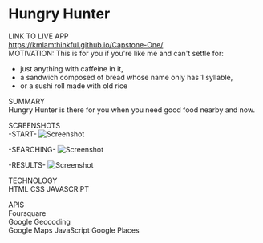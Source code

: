 # Hungry Hunter
LINK TO LIVE APP</br>
https://kmlamthinkful.github.io/Capstone-One/ </br>
MOTIVATION:
This is for you if you're like me and can't settle for:</br> 
 -  just anything with caffeine in it, </br>
 -  a sandwich composed of bread whose name only has 1 syllable,</br>
 -  or a sushi roll made with old rice

SUMMARY
</br>
Hungry Hunter is there for you when you need good food nearby and now.

SCREENSHOTS</br>
-START-
![Screenshot](https://github.com/kmlamthinkful/Capstone-One/blob/master/screenshots/Capstone%20One_%20Hungry%20Hunter%20-%20Start%20Page.png)

-SEARCHING-
![Screenshot](https://github.com/kmlamthinkful/Capstone-One/blob/master/screenshots/Capstone%20One_%20Hungry%20Hunter%20%20-%20Search.png)

-RESULTS-
![Screenshot](https://github.com/kmlamthinkful/Capstone-One/blob/master/screenshots/Capstone%20One_%20Hungry%20Hunter%20-%20Results.png)


TECHNOLOGY
</br>
HTML
CSS
JAVASCRIPT

APIS</br>
Foursquare</br>
Google Geocoding  
Google Maps JavaScript
Google Places
